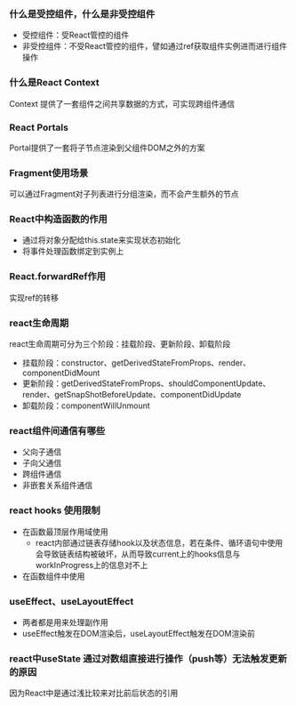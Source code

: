 ### 什么是受控组件，什么是非受控组件
- 受控组件：受React管控的组件
- 非受控组件：不受React管控的组件，譬如通过ref获取组件实例进而进行组件操作

### 什么是React Context
Context 提供了一套组件之间共享数据的方式，可实现跨组件通信

### React Portals
Portal提供了一套将子节点渲染到父组件DOM之外的方案

### Fragment使用场景
可以通过Fragment对子列表进行分组渲染，而不会产生额外的节点

### React中构造函数的作用
- 通过将对象分配给this.state来实现状态初始化
- 将事件处理函数绑定到实例上

### React.forwardRef作用
实现ref的转移

### react生命周期
react生命周期可分为三个阶段：挂载阶段、更新阶段、卸载阶段
- 挂载阶段：constructor、getDerivedStateFromProps、render、componentDidMount
- 更新阶段：getDerivedStateFromProps、shouldComponentUpdate、render、getSnapShotBeforeUpdate、componentDidUpdate
- 卸载阶段：componentWillUnmount

### react组件间通信有哪些
- 父向子通信
- 子向父通信
- 跨组件通信
- 非嵌套关系组件通信

### react hooks 使用限制
- 在函数最顶层作用域使用
    - react内部通过链表存储hook以及状态信息，若在条件、循环语句中使用会导致链表结构被破坏，从而导致current上的hooks信息与workInProgress上的信息对不上
- 在函数组件中使用

### useEffect、useLayoutEffect
- 两者都是用来处理副作用
- useEffect触发在DOM渲染后，useLayoutEffect触发在DOM渲染前

### react中useState 通过对数组直接进行操作（push等）无法触发更新的原因
因为React中是通过浅比较来对比前后状态的引用

